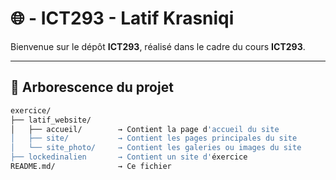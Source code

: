 # 🌐 - ICT293 - Latif Krasniqi

Bienvenue sur le dépôt **ICT293**, réalisé dans le cadre du cours **ICT293**.

---

## 📁 Arborescence du projet

```bash
exercice/
├── latif_website/
│   ├── accueil/        → Contient la page d'accueil du site
│   ├── site/           → Contient les pages principales du site
│   └── site_photo/     → Contient les galeries ou images du site
├── lockedinalien       → Contient un site d'éxercice
README.md/              → Ce fichier
```
